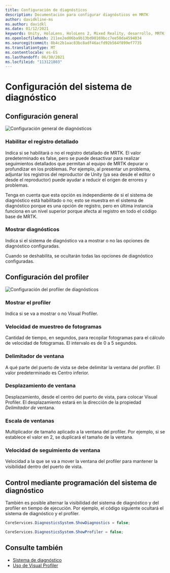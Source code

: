 ```yaml
---
title: Configuración de diagnósticos
description: Documentación para configurar diagnósticos en MRTK
author: davidkline-ms
ms.author: davidkl
ms.date: 01/12/2021
keywords: Unity, HoloLens, HoloLens 2, Mixed Reality, desarrollo, MRTK
ms.openlocfilehash: 211ee2ed06ba9b13bd90169bcc7ee50da4594034
ms.sourcegitcommit: 8b4c2b1aac83bc8adf46acfd92b564f899ef7735
ms.translationtype: MT
ms.contentlocale: es-ES
ms.lasthandoff: 06/30/2021
ms.locfileid: "113121803"
---
```

# <a name="configuring-the-diagnostics-system"></a>Configuración del sistema de diagnóstico

## <a name="general-settings"></a>Configuración general

![Configuración general de diagnósticos](../images/diagnostics/DiagnosticsGeneralSettings.png)

### <a name="enable-verbose-logging"></a>Habilitar el registro detallado

Indica si se habilitará o no el registro detallado de MRTK. El valor predeterminado es false, pero se puede desactivar para realizar seguimientos detallados que permitan al equipo de MRTK depurar o profundizar en los problemas. Por ejemplo, al presentar un problema, adjuntar los registros del reproductor de Unity (ya sea desde el editor o desde el reproductor) puede ayudar a reducir el origen de errores y problemas.

Tenga en cuenta que esta opción es independiente de si el sistema de diagnóstico está habilitado o no; esto se muestra en el sistema de diagnóstico porque es una opción de registro, pero en última instancia funciona en un nivel superior porque afecta al registro en todo el código base de MRTK.

### <a name="show-diagnostics"></a>Mostrar diagnósticos

Indica si el sistema de diagnóstico va a mostrar o no las opciones de diagnóstico configuradas.

Cuando se deshabilita, se ocultarán todas las opciones de diagnóstico configuradas.

## <a name="profiler-settings"></a>Configuración del profiler

![Configuración del profiler de diagnósticos](../images/diagnostics/DiagnosticsProfilerSettings.png)

### <a name="show-profiler"></a>Mostrar el profiler

Indica si se va a mostrar o no Visual Profiler.

### <a name="frame-sample-rate"></a>Velocidad de muestreo de fotogramas

Cantidad de tiempo, en segundos, para recopilar fotogramas para el cálculo de velocidad de fotogramas. El intervalo es de 0 a 5 segundos.

### <a name="window-anchor"></a>Delimitador de ventana

A qué parte del puerto de vista se debe delimitar la ventana del profiler. El valor predeterminado es Centro inferior.

### <a name="window-offset"></a>Desplazamiento de ventana

Desplazamiento, desde el centro del puerto de vista, para colocar Visual Profiler. El desplazamiento estará en la dirección de la propiedad *Delimitador de* ventana.

### <a name="window-scale"></a>Escala de ventanas

Multiplicador de tamaño aplicado a la ventana del profiler. Por ejemplo, si se establece el valor en 2, se duplicará el tamaño de la ventana.

### <a name="window-follow-speed"></a>Velocidad de seguimiento de ventana

Velocidad a la que se va a mover la ventana del profiler para mantener la visibilidad dentro del puerto de vista.

## <a name="programmatically-controlling-the-diagnostics-system"></a>Control mediante programación del sistema de diagnóstico

También es posible alternar la visibilidad del sistema de diagnóstico y del profiler en tiempo de ejecución. Por ejemplo, el código siguiente ocultará el sistema de diagnóstico y el profiler.

```c#
CoreServices.DiagnosticsSystem.ShowDiagnostics = false;

CoreServices.DiagnosticsSystem.ShowProfiler = false;
```

## <a name="see-also"></a>Consulte también

- [Sistema de diagnóstico](diagnostics-system-getting-started.md)
- [Uso de Visual Profiler](using-visual-profiler.md)
